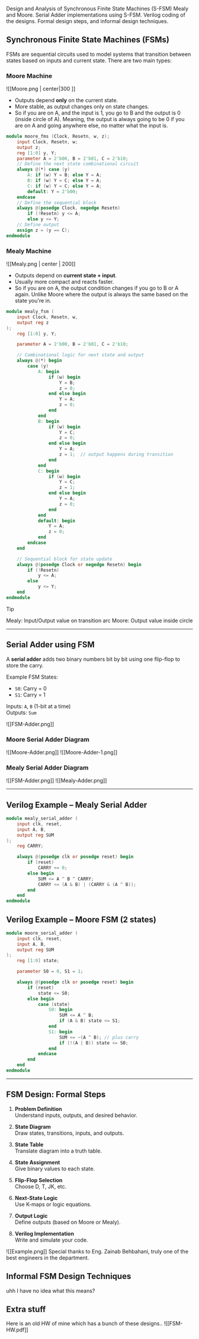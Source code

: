 Design and Analysis of Synchronous Finite State Machines (S-FSM) Mealy and Moore. Serial Adder implementations using S-FSM. Verilog coding of the designs. Formal design steps, and informal design techniques.

## Synchronous Finite State Machines (FSMs)

FSMs are sequential circuits used to model systems that transition between states based on inputs and current state. There are two main types:

### Moore Machine

![[Moore.png | center|300 ]]

- Outputs depend **only** on the current state.
- More stable, as output changes only on state changes.
- So if you are on A, and the input is 1, you go to B and the output is 0 (inside circle of A). Meaning, the output is always going to be 0 if you are on A and going anywhere else, no matter what the input is.

```verilog
module moore_fms (Clock, Resetn, w, z);
    input Clock, Resetn, w;
    output z;
    reg [1:0] y, Y;
    parameter A = 2'b00, B = 2'b01, C = 2'b10;
    // Define the next state combinational circuit
    always @(*) case (y)
        A: if (w) Y = B; else Y = A;
        B: if (w) Y = C; else Y = A;
        C: if (w) Y = C; else Y = A;
        default: Y = 2'b00;
    endcase
    // Define the sequential block
    always @(posedge Clock, negedge Resetn)
        if (!Resetn) y <= A;
        else y <= Y;
    // Define output
    assign z = (y == C);
endmodule
```

### Mealy Machine

![[Mealy.png | center | 200]]

- Outputs depend on **current state + input**.
- Usually more compact and reacts faster.
- So if you are on A, the output condition changes if you go to B or A again. Unlike Moore where the output is always the same based on the state you're in.

```verilog
module mealy_fsm (
    input Clock, Resetn, w,
    output reg z
);
    reg [1:0] y, Y;

    parameter A = 2'b00, B = 2'b01, C = 2'b10;

    // Combinational logic for next state and output
    always @(*) begin
        case (y)
            A: begin
                if (w) begin
                    Y = B;
                    z = 0;
                end else begin
                    Y = A;
                    z = 0;
                end
            end
            B: begin
                if (w) begin
                    Y = C;
                    z = 0;
                end else begin
                    Y = A;
                    z = 1;  // output happens during transition
                end
            end
            C: begin
                if (w) begin
                    Y = C;
                    z = 1;
                end else begin
                    Y = A;
                    z = 0;
                end
            end
            default: begin
                Y = A;
                z = 0;
            end
        endcase
    end

    // Sequential block for state update
    always @(posedge Clock or negedge Resetn) begin
        if (!Resetn)
            y <= A;
        else
            y <= Y;
    end
endmodule

```
> [!Tip] 
> Mealy: Input/Output value on transition arc
> Moore: Output value inside circle
---

## Serial Adder using FSM

A **serial adder** adds two binary numbers bit by bit using one flip-flop to store the carry.

Example FSM States:

- `S0`: Carry = 0
- `S1`: Carry = 1

Inputs: `A`, `B` (1-bit at a time)  
Outputs: `Sum`

![[FSM-Adder.png]]

### Moore Serial Adder Diagram

![[Moore-Adder.png]]
![[Moore-Adder-1.png]]

### Mealy Serial Adder Diagram

![[FSM-Adder.png]]
![[Mealy-Adder.png]]


---

## Verilog Example – Mealy Serial Adder

```verilog
module mealy_serial_adder (
    input clk, reset,
    input A, B,
    output reg SUM
);
    reg CARRY;

    always @(posedge clk or posedge reset) begin
        if (reset)
            CARRY <= 0;
        else begin
            SUM <= A ^ B ^ CARRY;
            CARRY <= (A & B) | (CARRY & (A ^ B));
        end
    end
endmodule
```

## Verilog Example – Moore FSM (2 states)

```verilog
module moore_serial_adder (
    input clk, reset,
    input A, B,
    output reg SUM
);
    reg [1:0] state;

    parameter S0 = 0, S1 = 1;

    always @(posedge clk or posedge reset) begin
        if (reset)
            state <= S0;
        else begin
            case (state)
                S0: begin
                    SUM <= A ^ B;
                    if (A & B) state <= S1;
                end
                S1: begin
                    SUM <= ~(A ^ B); // plus carry
                    if (!(A | B)) state <= S0;
                end
            endcase
        end
    end
endmodule
```

---

## FSM Design: Formal Steps

1. **Problem Definition**  
   Understand inputs, outputs, and desired behavior.

2. **State Diagram**  
   Draw states, transitions, inputs, and outputs.

3. **State Table**  
   Translate diagram into a truth table.

4. **State Assignment**  
   Give binary values to each state.

5. **Flip-Flop Selection**  
   Choose D, T, JK, etc.

6. **Next-State Logic**  
   Use K-maps or logic equations.

7. **Output Logic**  
   Define outputs (based on Moore or Mealy).

8. **Verilog Implementation**  
   Write and simulate your code.

![[Example.png]]
Special thanks to Eng. Zainab Behbahani, truly one of the best engineers in the department.


## Informal FSM Design Techniques
uhh I have no idea what this means?


## Extra stuff
Here is an old HW of mine which has a bunch of these designs..
![[FSM-HW.pdf]]
